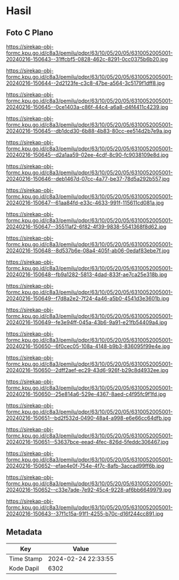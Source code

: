 # Hasil

## Foto C Plano

https://sirekap-obj-formc.kpu.go.id/c8a3/pemilu/pdpr/63/10/05/20/05/6310052005001-20240216-150643--31ffcbf5-0828-462c-8291-0cc0375b6b20.jpg

https://sirekap-obj-formc.kpu.go.id/c8a3/pemilu/pdpr/63/10/05/20/05/6310052005001-20240216-150644--2d2123fe-c3c8-47be-a564-3c5179f1dff8.jpg

https://sirekap-obj-formc.kpu.go.id/c8a3/pemilu/pdpr/63/10/05/20/05/6310052005001-20240216-150645--0ce1403a-c86f-44c4-a6a8-d4f4411c4239.jpg

https://sirekap-obj-formc.kpu.go.id/c8a3/pemilu/pdpr/63/10/05/20/05/6310052005001-20240216-150645--db1dcd30-6b88-4b83-80cc-ee514d2b7e9a.jpg

https://sirekap-obj-formc.kpu.go.id/c8a3/pemilu/pdpr/63/10/05/20/05/6310052005001-20240216-150645--d2a1aa59-02ee-4cdf-8c90-fc9038109e8d.jpg

https://sirekap-obj-formc.kpu.go.id/c8a3/pemilu/pdpr/63/10/05/20/05/6310052005001-20240216-150646--deb1467d-07cc-4a77-be37-78d5a292b557.jpg

https://sirekap-obj-formc.kpu.go.id/c8a3/pemilu/pdpr/63/10/05/20/05/6310052005001-20240216-150647--61aa84fd-e33c-4633-991f-115611cd081a.jpg

https://sirekap-obj-formc.kpu.go.id/c8a3/pemilu/pdpr/63/10/05/20/05/6310052005001-20240216-150647--35511af2-6f82-4f39-9838-5541368f8d62.jpg

https://sirekap-obj-formc.kpu.go.id/c8a3/pemilu/pdpr/63/10/05/20/05/6310052005001-20240216-150648--8d537b6e-08a4-405f-ab06-0edaf83ebe7f.jpg

https://sirekap-obj-formc.kpu.go.id/c8a3/pemilu/pdpr/63/10/05/20/05/6310052005001-20240216-150648--fb9a1282-5813-4dad-833f-ae7ca25e318b.jpg

https://sirekap-obj-formc.kpu.go.id/c8a3/pemilu/pdpr/63/10/05/20/05/6310052005001-20240216-150649--f7d8a2e2-7f24-4a46-a5b0-4541d3e3601b.jpg

https://sirekap-obj-formc.kpu.go.id/c8a3/pemilu/pdpr/63/10/05/20/05/6310052005001-20240216-150649--fe3e94ff-045a-43b6-9a91-e21fb54409a4.jpg

https://sirekap-obj-formc.kpu.go.id/c8a3/pemilu/pdpr/63/10/05/20/05/6310052005001-20240216-150650--6f0cec05-108a-4148-b9b3-836095f99e4e.jpg

https://sirekap-obj-formc.kpu.go.id/c8a3/pemilu/pdpr/63/10/05/20/05/6310052005001-20240216-150650--2dff2aef-ec29-43d6-926f-b29c8d4932ee.jpg

https://sirekap-obj-formc.kpu.go.id/c8a3/pemilu/pdpr/63/10/05/20/05/6310052005001-20240216-150650--25e814a6-529e-4367-8aed-c4f95fc9f1fd.jpg

https://sirekap-obj-formc.kpu.go.id/c8a3/pemilu/pdpr/63/10/05/20/05/6310052005001-20240216-150651--bd2f532d-0490-48a4-a998-e6e66cc64dfb.jpg

https://sirekap-obj-formc.kpu.go.id/c8a3/pemilu/pdpr/63/10/05/20/05/6310052005001-20240216-150651--53637bce-eead-4fec-826d-5feddc306467.jpg

https://sirekap-obj-formc.kpu.go.id/c8a3/pemilu/pdpr/63/10/05/20/05/6310052005001-20240216-150652--efae4e0f-754e-4f7c-8afb-3accad99ff6b.jpg

https://sirekap-obj-formc.kpu.go.id/c8a3/pemilu/pdpr/63/10/05/20/05/6310052005001-20240216-150652--c33e7ade-7e92-45c4-9228-af6bb6649979.jpg

https://sirekap-obj-formc.kpu.go.id/c8a3/pemilu/pdpr/63/10/05/20/05/6310052005001-20240216-150643--37f1c15a-91f1-4255-b70c-d16f244cc891.jpg


## Metadata

| Key        | Value               |
| ---------- | ------------------- |
| Time Stamp | 2024-02-24 22:33:55 |
| Kode Dapil | 6302                |




